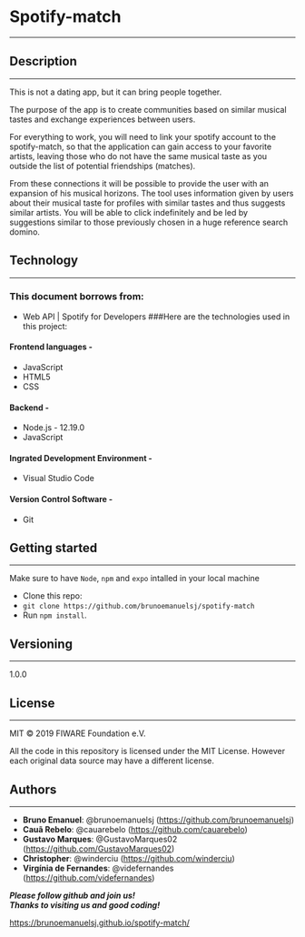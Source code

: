 # Spotify-match  
___


## Description 
___

This is not a dating app, but it can bring people together.  

The purpose of the app is to create communities based on similar musical tastes and exchange experiences between users.

For everything to work, you will need to link your spotify account to the spotify-match, so that the application can gain access to your favorite artists, leaving those who do not have the same musical taste as you outside the list of potential friendships (matches).

From these connections it will be possible to provide the user with an expansion of his musical horizons.
The tool uses information given by users about their musical taste for profiles with similar tastes and thus suggests similar artists. You will be able to click indefinitely and be led by suggestions similar to those previously chosen in a huge reference search domino.

 


## Technology
___
### This document borrows from:
* Web API | Spotify for Developers
###Here are the technologies used in this project:  

#### Frontend languages - 
* JavaScript 
* HTML5
* CSS

 


#### Backend -
* Node.js - 12.19.0
* JavaScript








#### Ingrated Development Environment -  
* Visual Studio Code

#### Version Control Software - 
* Git

## Getting started
___

Make sure to have `Node`, `npm` and `expo` intalled in your local machine

- Clone this repo: 
- ```git clone https://github.com/brunoemanuelsj/spotify-match```
- Run `npm install`.
 
## Versioning
___
1.0.0

## License
___

MIT © 2019 FIWARE Foundation e.V.

All the code in this repository is licensed under the MIT License. However each original data source may have a different license. 

## Authors
___

*  **Bruno Emanuel**: @brunoemanuelsj (https://github.com/brunoemanuelsj)
*  **Cauã Rebelo**: @cauarebelo (https://github.com/cauarebelo)
*  **Gustavo Marques**: @GustavoMarques02 (https://github.com/GustavoMarques02)
*  **Christopher**: @winderciu (https://github.com/winderciu)
*  **Virgínia de Fernandes**: @videfernandes (https://github.com/videfernandes)

_**Please follow github and join us!**_  
_**Thanks to visiting us and good coding!**_



https://brunoemanuelsj.github.io/spotify-match/

